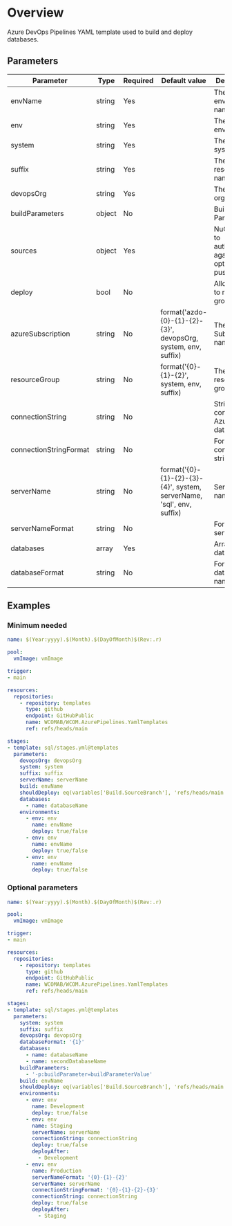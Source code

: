 # Overview

Azure DevOps Pipelines YAML template used to build and deploy databases.

## Parameters

**Parameter**          | **Type** | **Required** | **Default value**                                                     | **Description**                                             
------------------------|----------|--------------|-----------------------------------------------------------------------|-------------------------------------------------------------
 envName                | string   | Yes          |                                                                       | The target environment name.                                
 env                    | string   | Yes          |                                                                       | The target environment.                                     
 system                 | string   | Yes          |                                                                       | The target system.                                          
 suffix                 | string   | Yes          |                                                                       | The resource name suffix.                                   
 devopsOrg              | string   | Yes          |                                                                       | The devops organisation.                                    
 buildParameters        | object   | No           |                                                                       | Build Parameters.                                           
 sources                | object   | Yes          |                                                                       | NuGet feeds to authenticate against and optionally push to. 
 deploy                 | bool     | No           |                                                                       | Allow deploy to resource group.                             
 azureSubscription      | string   | No           | format('azdo-{0}-{1}-{2}-{3}', devopsOrg, system, env, suffix)        | The Azure Subscription name.                                
 resourceGroup          | string   | No           | format('{0}-{1}-{2}', system, env, suffix)                            | The resource group name.                                    
 connectionString       | string   | No           |                                                                       | String to connect to Azure Sql database.                    
 connectionStringFormat | string   | No           |                                                                       | Format of connection string.                                
 serverName             | string   | No           | format('{0}-{1}-{2}-{3}-{4}', system, serverName, 'sql', env, suffix) | Server name.                                                
 serverNameFormat       | string   | No           |                                                                       | Format of server name.                                      
 databases              | array    | Yes          |                                                                       | Array of databases.                                         
 databaseFormat         | string   | No           |                                                                       | Format of database name.

## Examples

### Minimum needed

```yaml
name: $(Year:yyyy).$(Month).$(DayOfMonth)$(Rev:.r)

pool:
  vmImage: vmImage

trigger:
- main

resources:
  repositories:
    - repository: templates
      type: github
      endpoint: GitHubPublic
      name: WCOMAB/WCOM.AzurePipelines.YamlTemplates
      ref: refs/heads/main

stages:
- template: sql/stages.yml@templates
  parameters:
    devopsOrg: devopsOrg
    system: system
    suffix: suffix
    serverName: serverName
    build: envName
    shouldDeploy: eq(variables['Build.SourceBranch'], 'refs/heads/main')
    databases:
      - name: databaseName
    environments:
      - env: env
        name: envName
        deploy: true/false
      - env: env
        name: envName
        deploy: true/false
      - env: env
        name: envName
        deploy: true/false
```

### Optional parameters

```yaml
name: $(Year:yyyy).$(Month).$(DayOfMonth)$(Rev:.r)

pool:
  vmImage: vmImage

trigger:
- main

resources:
  repositories:
    - repository: templates
      type: github
      endpoint: GitHubPublic
      name: WCOMAB/WCOM.AzurePipelines.YamlTemplates
      ref: refs/heads/main

stages:
- template: sql/stages.yml@templates
  parameters:
    system: system
    suffix: suffix
    devopsOrg: devopsOrg
    databaseFormat: '{1}'
    databases:
      - name: databaseName
      - name: secondDatabaseName
    buildParameters:
      - '-p:buildParameter=buildParameterValue'
    build: envName
    shouldDeploy: eq(variables['Build.SourceBranch'], 'refs/heads/main')
    environments:
      - env: env
        name: Development
        deploy: true/false
      - env: env
        name: Staging
        serverName: serverName
        connectionString: connectionString
        deploy: true/false
        deployAfter:
          - Development
      - env: env
        name: Production
        serverNameFormat: '{0}-{1}-{2}'
        serverName: serverName
        connectionStringFormat: '{0}-{1}-{2}-{3}'
        connectionString: connectionString
        deploy: true/false
        deployAfter:
          - Staging
```